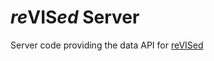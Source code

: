 # *re*VIS*ed* Server

Server code providing the data API for [reVISed](https://github.com/CJTozer/revised#readme)
